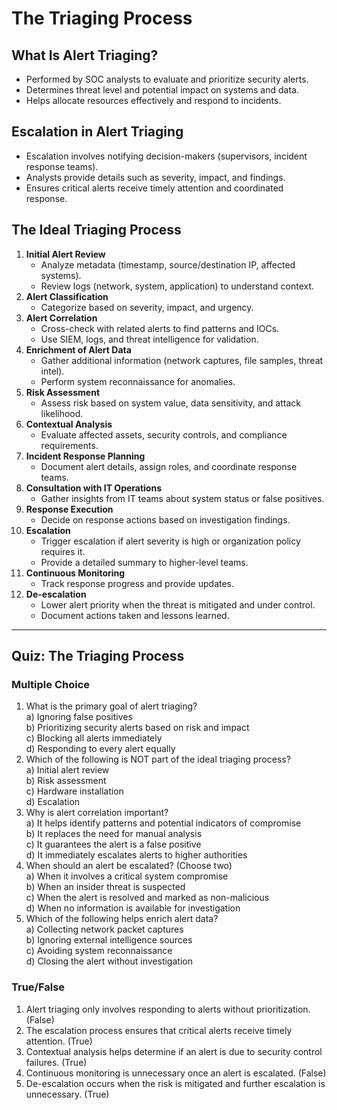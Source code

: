 # The Triaging Process

## **What Is Alert Triaging?**

* Performed by SOC analysts to evaluate and prioritize security alerts.
* Determines threat level and potential impact on systems and data.
* Helps allocate resources effectively and respond to incidents.

## **Escalation in Alert Triaging**

* Escalation involves notifying decision-makers (supervisors, incident response teams).
* Analysts provide details such as severity, impact, and findings.
* Ensures critical alerts receive timely attention and coordinated response.

## **The Ideal Triaging Process**

1. **Initial Alert Review**
   * Analyze metadata (timestamp, source/destination IP, affected systems).
   * Review logs (network, system, application) to understand context.
2. **Alert Classification**
   * Categorize based on severity, impact, and urgency.
3. **Alert Correlation**
   * Cross-check with related alerts to find patterns and IOCs.
   * Use SIEM, logs, and threat intelligence for validation.
4. **Enrichment of Alert Data**
   * Gather additional information (network captures, file samples, threat intel).
   * Perform system reconnaissance for anomalies.
5. **Risk Assessment**
   * Assess risk based on system value, data sensitivity, and attack likelihood.
6. **Contextual Analysis**
   * Evaluate affected assets, security controls, and compliance requirements.
7. **Incident Response Planning**
   * Document alert details, assign roles, and coordinate response teams.
8. **Consultation with IT Operations**
   * Gather insights from IT teams about system status or false positives.
9. **Response Execution**
   * Decide on response actions based on investigation findings.
10. **Escalation**
    * Trigger escalation if alert severity is high or organization policy requires it.
    * Provide a detailed summary to higher-level teams.
11. **Continuous Monitoring**
    * Track response progress and provide updates.
12. **De-escalation**
    * Lower alert priority when the threat is mitigated and under control.
    * Document actions taken and lessons learned.

***

## **Quiz: The Triaging Process**

### **Multiple Choice**

1. What is the primary goal of alert triaging?\
   a) Ignoring false positives\
   b) Prioritizing security alerts based on risk and impact\
   c) Blocking all alerts immediately\
   d) Responding to every alert equally
2. Which of the following is NOT part of the ideal triaging process?\
   a) Initial alert review\
   b) Risk assessment\
   c) Hardware installation\
   d) Escalation
3. Why is alert correlation important?\
   a) It helps identify patterns and potential indicators of compromise\
   b) It replaces the need for manual analysis\
   c) It guarantees the alert is a false positive\
   d) It immediately escalates alerts to higher authorities
4. When should an alert be escalated? (Choose two)\
   a) When it involves a critical system compromise\
   b) When an insider threat is suspected\
   c) When the alert is resolved and marked as non-malicious\
   d) When no information is available for investigation
5. Which of the following helps enrich alert data?\
   a) Collecting network packet captures\
   b) Ignoring external intelligence sources\
   c) Avoiding system reconnaissance\
   d) Closing the alert without investigation

### **True/False**

1. Alert triaging only involves responding to alerts without prioritization. (False)
2. The escalation process ensures that critical alerts receive timely attention. (True)
3. Contextual analysis helps determine if an alert is due to security control failures. (True)
4. Continuous monitoring is unnecessary once an alert is escalated. (False)
5. De-escalation occurs when the risk is mitigated and further escalation is unnecessary. (True)
